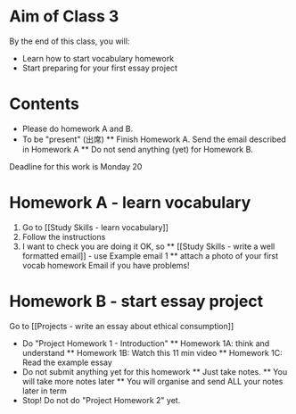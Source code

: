 # Aim of Class 3
By the end of this class, you will:
* Learn how to start vocabulary homework
* Start preparing for your first essay project


# Contents
* Please do homework A and B. 
* To be "present" (出席)
** Finish Homework A. Send the email described in Homework A
** Do not send anything (yet) for Homework B. 

<red>Deadline for this work is Monday 20</red>

# Homework A - learn vocabulary
1) Go to [[Study Skills - learn vocabulary]]
2) Follow the instructions
3) I want to check you are doing it OK, so
** [[Study Skills - write a well formatted email]] - use Example email 1
** attach a photo of your first vocab homework
Email if you have problems!

# Homework B - start essay project
Go to [[Projects - write an essay about ethical consumption]]
* Do "Project Homework  1 - Introduction"
** Homework 1A: think and understand
** Homework 1B: Watch this 11 min video
** Homework 1C: Read the example essay 
* Do not submit anything yet for this homework
** Just take notes. 
** You will take more notes later
** You will organise and send ALL your notes later in term
* Stop! Do not do "Project Homework 2" yet. 




